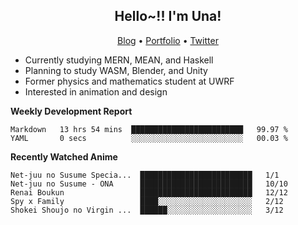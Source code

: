<h2 align="center">
  Hello~!! I'm Una!
</h2>

<p align="center">
  <a href="https://anarchy.website/">Blog</a> &bull;
  <a href="https://una-ada.github.io/">Portfolio</a> &bull;
  <a href="https://twitter.com/unaxiii">Twitter</a>
</p>

- Currently studying MERN, MEAN, and Haskell
- Planning to study WASM, Blender, and Unity
- Former physics and mathematics student at UWRF
- Interested in animation and design

**Weekly Development Report**

<!--START_SECTION:waka-->

```text
Markdown   13 hrs 54 mins  █████████████████████████   99.97 %
YAML       0 secs          ░░░░░░░░░░░░░░░░░░░░░░░░░   00.03 %
```

<!--END_SECTION:waka-->

**Recently Watched Anime**

<!-- RECENT-ANIME:START -->

    Net-juu no Susume Specia...  █████████████████████████   1/1
    Net-juu no Susume - ONA      █████████████████████████   10/10
    Renai Boukun                 █████████████████████████   12/12
    Spy x Family                 ████░░░░░░░░░░░░░░░░░░░░░   2/12
    Shokei Shoujo no Virgin ...  ██████░░░░░░░░░░░░░░░░░░░   3/12
<!-- RECENT-ANIME:END -->
